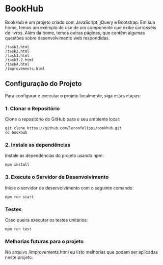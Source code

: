 # BookHub

BookHub é um projeto criado com JavaScript, jQuery e Bootstrap.
Em sua home, temos um exemplo de uso de um componente que exibe carrosséis de livros.
Além da home, temos outras páginas, que contêm algumas questões sobre desenvolvimento web respondidas.

```
/task1.html
/task2.html
/task3.html
/task3-2.html
/task4.html
/improvements.html
```

## Configuração do Projeto

Para configurar e executar o projeto localmente, siga estas etapas:

### 1. Clonar o Repositório

Clone o repositório do GitHub para o seu ambiente local:

```
git clone https://github.com/lenonfelippi/bookhub.git
cd bookhub
```

### 2. Instale as dependências

Instale as dependências do projeto usando npm:

```
npm install
```

### 3. Execute o Servidor de Desenvolvimento

Inicie o servidor de desenvolvimento com o seguinte comando:

```
npm run start
```

### Testes

Caso queira executar os testes unitários:

```
npm run test
```

### Melhorias futuras para o projeto

No arquivo /improvements.html eu listo melhorias que podem ser aplicadas neste projeto.
